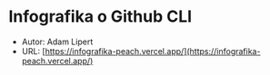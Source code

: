 # Infografika o Github CLI

- Autor: Adam Lipert
- URL: [https://infografika-peach.vercel.app/](https://infografika-peach.vercel.app/)
